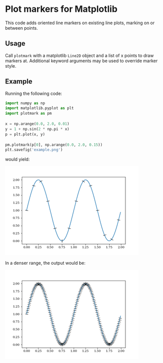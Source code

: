 # Plot markers for Matplotlib
This code adds oriented line markers on existing line plots, marking on or between points.

## Usage

Call `plotmark` with a matplotlib `Line2D` object and a list of x points to draw markers at. Additional keyword arguments may be used to override marker style.

## Example

Running the following code:

```python
import numpy as np
import matplotlib.pyplot as plt
import plotmark as pm

x = np.arange(0.0, 2.0, 0.01)
y = 1 + np.sin(2 * np.pi * x)
p = plt.plot(x, y)

pm.plotmark(p[0], np.arange(0.0, 2.0, 0.15))
plt.savefig('example.png')
```

would yield:

![example 1](example1.png)

In a denser range, the output would be:

![example 2](example2.png)
